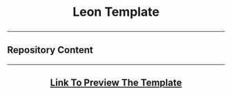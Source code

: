 # <p align="center"> Leon Template </p>

---

## <p align="left"> Repository Content </p>

---

## <p align="center"> [Link To Preview The Template](https://georgebeshay.github.io/Template_1/index.html) <p>
